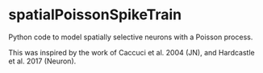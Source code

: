 # spatialPoissonSpikeTrain


Python code to model spatially selective neurons with a Poisson process. 

This was inspired by the work of Caccuci et al. 2004 (JN), and Hardcastle et al. 2017 (Neuron).



